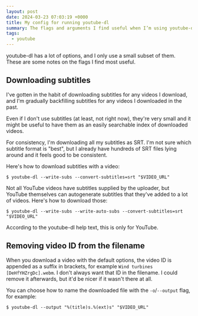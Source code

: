 ```yaml
---
layout: post
date: 2024-03-23 07:03:19 +0000
title: My config for running youtube-dl
summary: The flags and arguments I find useful when I’m using youtube-dl.
tags:
  - youtube
---
```


youtube-dl has a lot of options, and I only use a small subset of them.
These are some notes on the flags I find most useful.

## Downloading subtitles

I've gotten in the habit of downloading subtitles for any videos I download, and I'm gradually backfilling subtitles for any videos I downloaded in the past.

Even if I don't use subtitles (at least, not right now), they're very small and it might be useful to have them as an easily searchable index of downloaded videos.

For consistency, I'm downloading all my subtitles as SRT.
I'm not sure which subtitle format is "best", but I already have hundreds of SRT files lying around and it feels good to be consistent.

Here's how to download subtitles with a video:

```console
$ youtube-dl --write-subs --convert-subtitles=srt "$VIDEO_URL"
```

Not all YouTube videos have subtitles supplied by the uploader, but YouTube themselves can autogenerate subtitles that they've added to a lot of videos.
Here's how to download those:

```
$ youtube-dl --write-subs --write-auto-subs --convert-subtitles=srt "$VIDEO_URL"
```

According to the youtube-dl help text, this is only for YouTube.

## Removing video ID from the filename

When you download a video with the default options, the video ID is appended as a suffix in brackets, for example `Wind turbines [DeHfYHZrgDc].webm`.
I don't always want that ID in the filename.
I could remove it afterwards, but it'd be nicer if it wasn't there at all.

You can choose how to name the downloaded file with the `-o`/`--output` flag, for example:

```console
$ youtube-dl --output "%(title)s.%(ext)s" "$VIDEO_URL"
```